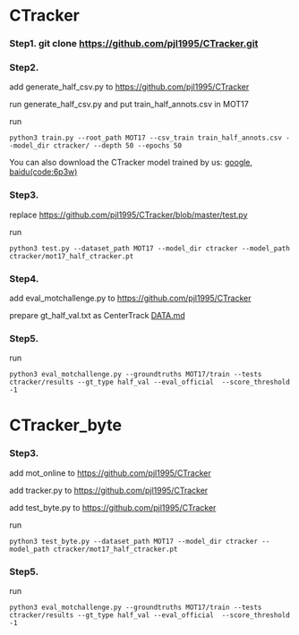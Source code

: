 # CTracker

### Step1.  git clone https://github.com/pjl1995/CTracker.git


### Step2. 

add generate_half_csv.py to https://github.com/pjl1995/CTracker

run generate_half_csv.py and put train_half_annots.csv in MOT17

run
```
python3 train.py --root_path MOT17 --csv_train train_half_annots.csv --model_dir ctracker/ --depth 50 --epochs 50
```
You can also download the CTracker model trained by us: [google](https://drive.google.com/file/d/1TwBDomJx8pxD-e96mGIiTduLenUvmf1t/view?usp=sharing), [baidu(code:6p3w)](https://pan.baidu.com/s/1MaCvnHynX2Wzg81hWkqzeg)

### Step3. 

replace https://github.com/pjl1995/CTracker/blob/master/test.py

run
```
python3 test.py --dataset_path MOT17 --model_dir ctracker --model_path ctracker/mot17_half_ctracker.pt
```

### Step4. 

add eval_motchallenge.py to https://github.com/pjl1995/CTracker

prepare gt_half_val.txt as CenterTrack [DATA.md](https://github.com/xingyizhou/CenterTrack/blob/master/readme/DATA.md)


### Step5. 

run
```
python3 eval_motchallenge.py --groundtruths MOT17/train --tests ctracker/results --gt_type half_val --eval_official  --score_threshold -1
```



# CTracker_byte

### Step3. 

add mot_online to https://github.com/pjl1995/CTracker

add tracker.py to https://github.com/pjl1995/CTracker

add test_byte.py to https://github.com/pjl1995/CTracker

run
```
python3 test_byte.py --dataset_path MOT17 --model_dir ctracker --model_path ctracker/mot17_half_ctracker.pt
```


### Step5. 

run
```
python3 eval_motchallenge.py --groundtruths MOT17/train --tests ctracker/results --gt_type half_val --eval_official  --score_threshold -1
```
